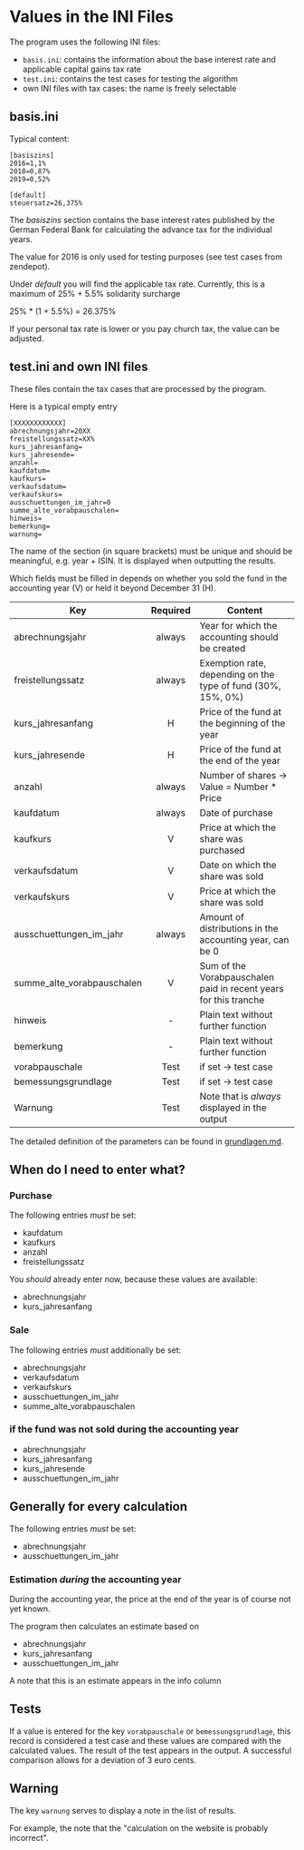 # Values in the INI Files

The program uses the following INI files:

 * `basis.ini`: contains the information about the base interest rate and applicable capital gains tax rate
 * `test.ini`: contains the test cases for testing the algorithm
 * own INI files with tax cases: the name is freely selectable

## basis.ini

Typical content:

```
[basiszins]
2016=1,1%
2018=0,87%
2019=0,52%

[default]
steuersatz=26,375%
```

The *basiszins* section contains the base interest rates published by the German Federal Bank for calculating the advance tax for the individual years.

The value for 2016 is only used for testing purposes (see test cases from zendepot).

Under *default* you will find the applicable tax rate. Currently, this is a maximum of 25% + 5.5% solidarity surcharge

25% * (1 + 5.5%) = 26.375%

If your personal tax rate is lower or you pay church tax, the value can be adjusted.


## test.ini and own INI files

These files contain the tax cases that are processed by the program.

Here is a typical empty entry

```
[XXXXXXXXXXXX]
abrechnungsjahr=20XX
freistellungssatz=XX%
kurs_jahresanfang=
kurs_jahresende=
anzahl=
kaufdatum=
kaufkurs=
verkaufsdatum=
verkaufskurs=
ausschuettungen_im_jahr=0
summe_alte_vorabpauschalen=
hinweis=
bemerkung=
warnung=
```

The name of the section (in square brackets) must be unique and should be meaningful, e.g. year + ISIN. It is displayed when outputting the results.

Which fields must be filled in depends on whether you sold the fund in the accounting year (V) or held it beyond December 31 (H).


| Key | Required | Content |
| --- |:--------:| ------- |
| abrechnungsjahr | always | Year for which the accounting should be created |
| freistellungssatz | always | Exemption rate, depending on the type of fund (30%, 15%, 0%) |
| kurs_jahresanfang | H | Price of the fund at the beginning of the year |
| kurs_jahresende | H | Price of the fund at the end of the year |
| anzahl | always | Number of shares -> Value = Number * Price |
| kaufdatum | always | Date of purchase |
| kaufkurs | V | Price at which the share was purchased |
| verkaufsdatum | V | Date on which the share was sold |
| verkaufskurs | V | Price at which the share was sold |
| ausschuettungen_im_jahr | always | Amount of distributions in the accounting year, can be 0 |
| summe_alte_vorabpauschalen | V | Sum of the Vorabpauschalen paid in recent years for this tranche |
| hinweis | - | Plain text without further function |
| bemerkung | - | Plain text without further function |
| vorabpauschale | Test | if set → test case |
| bemessungsgrundlage | Test | if set → test case |
| Warnung | Test | Note that is *always* displayed in the output |

The detailed definition of the parameters can be found in [grundlagen.md](grundlagen.md).

## When do I need to enter what?

### Purchase

The following entries *must* be set:

 * kaufdatum
 * kaufkurs
 * anzahl
 * freistellungssatz

You *should* already enter now, because these values are available:

 * abrechnungsjahr
 * kurs_jahresanfang

### Sale

The following entries *must* additionally be set:

 * abrechnungsjahr
 * verkaufsdatum
 * verkaufskurs
 * ausschuettungen_im_jahr
 * summe_alte_vorabpauschalen

### if the fund was not sold during the accounting year

 * abrechnungsjahr
 * kurs_jahresanfang
 * kurs_jahresende
 * ausschuettungen_im_jahr

## Generally for every calculation

The following entries *must* be set:

 * abrechnungsjahr
 * ausschuettungen_im_jahr

### Estimation *during* the accounting year

During the accounting year, the price at the end of the year is of course not yet known.

The program then calculates an estimate based on

 * abrechnungsjahr
 * kurs_jahresanfang
 * ausschuettungen_im_jahr

A note that this is an estimate appears in the info column

## Tests

If a value is entered for the key `vorabpauschale` or `bemessungsgrundlage`, this record is considered a test case and these values are compared with the calculated values. The result of the test appears in the output. A successful comparison allows for a deviation of 3 euro cents.

## Warning

The key `warnung` serves to display a note in the list of results.

For example, the note that the "calculation on the website is probably incorrect".